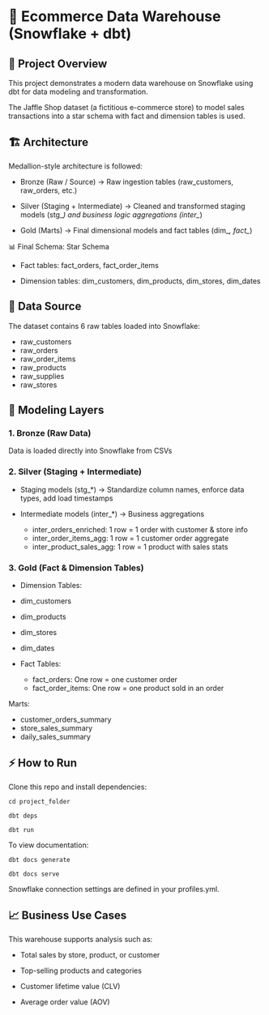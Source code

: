 # 🏪 Ecommerce Data Warehouse (Snowflake + dbt)

## 📌 Project Overview

  

This project demonstrates a modern data warehouse on Snowflake using dbt for data modeling and transformation.

  

The Jaffle Shop dataset (a fictitious e-commerce store) to model sales transactions into a star schema with fact and dimension tables is used.

  
  

## 🏗️ Architecture

  

Medallion-style architecture is followed:

  

 - Bronze (Raw / Source) → Raw ingestion tables (raw_customers,
   raw_orders, etc.)
   
 -  Silver (Staging + Intermediate) → Cleaned and transformed staging
   models (stg_*) and business logic aggregations (inter_*)
     
 -  Gold (Marts) → Final dimensional models and fact tables (dim_*,
   fact_*)



📊 Final Schema: Star Schema

 - Fact tables: fact_orders, fact_order_items
 
 -  Dimension tables: dim_customers, dim_products, dim_stores, dim_dates



## 📂 Data Source

  

The dataset contains 6 raw tables loaded into Snowflake:

 - raw_customers
 - raw_orders    
 - raw_order_items    
 - raw_products   
 -  raw_supplies   
 -   raw_stores


## 🔄 Modeling Layers

### 1. Bronze (Raw Data)

Data is loaded directly into Snowflake from CSVs

### 2. Silver (Staging + Intermediate)

  

 - Staging models (stg_*) → Standardize column names, enforce data
   types, add load timestamps
   
   
  - Intermediate models (inter_*) → Business aggregations
    -  inter_orders_enriched: 1 row = 1 order with customer & store info
    -  inter_order_items_agg: 1 row = 1 customer order aggregate
    -  inter_product_sales_agg: 1 row = 1 product with sales stats
    

### 3. Gold (Fact & Dimension Tables)

   - Dimension Tables:

  - dim_customers
  -  dim_products
  -   dim_stores
  -  dim_dates


 - Fact Tables:

	 - fact_orders: One row = one customer order 
	 - fact_order_items: One row = one product sold in an order

  
Marts:

 - customer_orders_summary 
 - store_sales_summary
 - daily_sales_summary


## ⚡ How to Run

  

Clone this repo and install dependencies:

  ` cd project_folder `
  
` dbt deps `

` dbt run `

 

  
  

To view documentation:

 ` dbt docs generate `
 
 ` dbt docs serve `



Snowflake connection settings are defined in your profiles.yml.

  
  

## 📈 Business Use Cases

  

This warehouse supports analysis such as:

  

 - Total sales by store, product, or customer
   
     
   
 
 - Top-selling products and categories
      
        
     
 - Customer lifetime value (CLV)
         
           
 - Average order value (AOV)